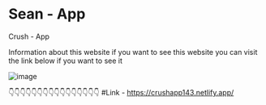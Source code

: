 # Sean - App

Crush - App


Information about this website if you want to see this website you can visit the link  below if you want to see it 



![image](https://github.com/user-attachments/assets/effb49f8-e59a-400e-8796-2b364ed7a08b)


👇👇👇👇👇👇👇👇👇👇👇👇👇👇👇👇
#Link - https://crushapp143.netlify.app/
